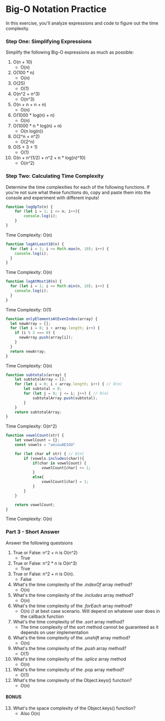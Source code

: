# Big-O Notation Practice

In this exercise, you'll analyze expressions and code to figure out the time complexity.

### Step One: Simplifying Expressions

Simplify the following Big-O expressions as much as possible:

1. O(n + 10)
    - O(n)
2. O(100 * n)
    - O(n)
3. O(25)
    - O(1)
4. O(n^2 + n^3)
    - O(n^3)
5. O(n + n + n + n)
    - O(n)
6. O(1000 * log(n) + n)
    - O(n)
7. O(1000 * n * log(n) + n)
    - O(n log(n))
8. O(2^n + n^2)
    - O(2^n)
9. O(5 + 3 + 1)
    - O(1)
10. O(n + n^(1/2) + n^2 + n * log(n)^10)
    - O(n^2)

### Step Two: Calculating Time Complexity

Determine the time complexities for each of the following functions. If you're not sure what these functions do, copy and paste them into the console and experiment with different inputs!

```js
function logUpTo(n) {
    for (let i = 1; i <= n; i++){
        console.log(i);
    }
}
```

Time Complexity: O(n)

```js
function logAtLeast10(n) {
  for (let i = 1; i <= Math.max(n, 10); i++) {
    console.log(i);
  }
}
```

Time Complexity: O(n)

```js
function logAtMost10(n) {
  for (let i = 1; i <= Math.min(n, 10); i++) {
    console.log(i);
  }
}
```
Time Complexity: O(1)

```js
function onlyElementsAtEvenIndex(array) {
  let newArray = [];
  for (let i = 0; i < array.length; i++) {
    if (i % 2 === 0) {
      newArray.push(array[i]);
    }
  }
  return newArray;
}
```
Time Complexity: O(n)

```js
function subtotals(array) {
    let subtotalArray = [];
    for (let i = 0; i < array.length; i++) { // O(n)
        let subtotal = 0;
        for (let j = 0; j <= i; j++) { // O(n)
            subtotalArray.push(subtotal);
        }
    }
    return subtotalArray;
}
```

Time Complexity: O(n^2)

```js
function vowelCount(str) {
    let vowelCount = {};
    const vowels = "aeiouAEIOU"

    for (let char of str) { // O(n)
        if (vowels.includes(char)){
            if(char in vowelCount) {
                vowelCount[char] += 1;
            }
            else{
                vowelCount[char] = 1;
            }
        }
    }

    return vowelCount;
}
```

Time Complexity: O(n)

### Part 3 - Short Answer

Answer the following questsions
1. True or False: n^2 + n is O(n^2)
    - True
2. True or False: n^2 * n is O(n^3)
    - True
3. True or False: n^2 + n is O(n).
    - False
4. What's the time complexity of the *.indexOf* array method?
    - O(n)
5. What's the time complexity of the *.includes* array method?
    - O(n)
6. What's the time complexity of the *.forEach* array method?
    - O(n) // at best case scenario. Will depend on whatever user does in the callback function
7. What's the time complexity of the *.sort* array method?
    - The time complexity of the sort method cannot be guaranteed as it depends on user implementation
8. What's the time complexity of the *.unshift* array method?
    - O(n)
9. What's the time complexity of the *.push* array method?
    - O(1)
10. What's the time complexity of the *.splice* array method
    - O(n)
11. What's the time complexity of the .pop array method?
    - O(1)
12. What's the time complexity of the Object.keys() function?
    - O(n)

#### BONUS

13. What's the space complexity of the Object.keys() function?
    - Also O(n)